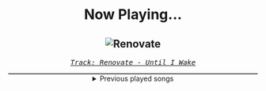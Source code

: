 <div align="center"> 
<h1>Now Playing...</h1>

![Renovate](https://i.scdn.co/image/ab67616d00001e02c63b525f673cb8b28862546b)
--
_<samp><a href="https://open.spotify.com/track/5wCpmU4lZceLE3LKSNVvr3">Track: Renovate - Until I Wake</a></samp>_

<div style="border: 1px #4B5054 solid"></div>
<details>
  <summary>
    Previous played songs
  </summary>
  <table>
    <thead>
      <tr>
        <th>
          Artist
        </th>
        <th>
          Song
        </th>
        <th>
          Link
        </th>
      </tr>
    </thead>
    <tbody>
      <tr><td>Until I Wake</td><td>Renovate</td><td><a href="https://open.spotify.com/track/5wCpmU4lZceLE3LKSNVvr3">https://open.spotify.com/track/5wCpmU4lZceLE3LKSNVvr3</a></td></tr><tr><td>Killswitch Engage</td><td>Forever Aligned</td><td><a href="https://open.spotify.com/track/4Aw6jQX2IEsVBEUbuFEygx">https://open.spotify.com/track/4Aw6jQX2IEsVBEUbuFEygx</a></td></tr><tr><td>The Raven Age</td><td>The Guillotine</td><td><a href="https://open.spotify.com/track/3kaQcJ815YOOUH2hk9EWul">https://open.spotify.com/track/3kaQcJ815YOOUH2hk9EWul</a></td></tr><tr><td>All That Remains</td><td>Forever Cold</td><td><a href="https://open.spotify.com/track/3uhvjTmAuHRlpgEAfj6SGY">https://open.spotify.com/track/3uhvjTmAuHRlpgEAfj6SGY</a></td></tr><tr><td>izzy reign</td><td>The Sunken Place</td><td><a href="https://open.spotify.com/track/1fNQ5OTmKrF9PrnG3vB5bx">https://open.spotify.com/track/1fNQ5OTmKrF9PrnG3vB5bx</a></td></tr><tr><td>Erdling</td><td>Miasma</td><td><a href="https://open.spotify.com/track/34aGr1nqDKysamzUZcTeF5">https://open.spotify.com/track/34aGr1nqDKysamzUZcTeF5</a></td></tr><tr><td>ifa</td><td>Through Masking Eyes</td><td><a href="https://open.spotify.com/track/5fzsHikO3cZry4qghSQjQN">https://open.spotify.com/track/5fzsHikO3cZry4qghSQjQN</a></td></tr><tr><td>Ashes Remain</td><td>Don't Let Go</td><td><a href="https://open.spotify.com/track/5ngGK81wBDKevJH03SrgJa">https://open.spotify.com/track/5ngGK81wBDKevJH03SrgJa</a></td></tr><tr><td>Skillet</td><td>Ash In The Wind</td><td><a href="https://open.spotify.com/track/3MExPJbadqPSX3GlUeqzfl">https://open.spotify.com/track/3MExPJbadqPSX3GlUeqzfl</a></td></tr><tr><td>Set It Off</td><td>Wolf In Sheep's Clothing [REBORN]</td><td><a href="https://open.spotify.com/track/1tpidJ4FBn9TwshePh1bc3">https://open.spotify.com/track/1tpidJ4FBn9TwshePh1bc3</a></td></tr><tr><td>As I Lay Dying</td><td>Burden</td><td><a href="https://open.spotify.com/track/2waXMCQ6youHwGEI3klVAy">https://open.spotify.com/track/2waXMCQ6youHwGEI3klVAy</a></td></tr><tr><td>The Plot In You</td><td>Spare Me</td><td><a href="https://open.spotify.com/track/04NfX1qK7HBIzejYQhj6qn">https://open.spotify.com/track/04NfX1qK7HBIzejYQhj6qn</a></td></tr><tr><td>Mike's Dead</td><td>Leave Me to Bleed (feat. Brandon Saller)</td><td><a href="https://open.spotify.com/track/6QfrQzppJ3yVqrDLS6L3L4">https://open.spotify.com/track/6QfrQzppJ3yVqrDLS6L3L4</a></td></tr><tr><td>Architects</td><td>Whiplash</td><td><a href="https://open.spotify.com/track/4I5QRJ0vpMpnzR23Lpm3k9">https://open.spotify.com/track/4I5QRJ0vpMpnzR23Lpm3k9</a></td></tr><tr><td>Blackbriar</td><td>Floriography</td><td><a href="https://open.spotify.com/track/68saCgIvUPnxGmBdQ3uIl8">https://open.spotify.com/track/68saCgIvUPnxGmBdQ3uIl8</a></td></tr><tr><td>Dynazty</td><td>Devilry of Ecstasy</td><td><a href="https://open.spotify.com/track/5Aqyp0E5bSGERYWt1IkcOh">https://open.spotify.com/track/5Aqyp0E5bSGERYWt1IkcOh</a></td></tr><tr><td>Linkin Park</td><td>Stained</td><td><a href="https://open.spotify.com/track/0J1IJsMbKWb5g2sJArTkGF">https://open.spotify.com/track/0J1IJsMbKWb5g2sJArTkGF</a></td></tr><tr><td>Citizen Soldier</td><td>Hospital Bed</td><td><a href="https://open.spotify.com/track/0PozJkivymycrZAGsS2E0q">https://open.spotify.com/track/0PozJkivymycrZAGsS2E0q</a></td></tr><tr><td>Memphis May Fire</td><td>Chaotic</td><td><a href="https://open.spotify.com/track/0F9dz1AHkeOpnxYxfWMbQW">https://open.spotify.com/track/0F9dz1AHkeOpnxYxfWMbQW</a></td></tr><tr><td>The Browning</td><td>HIVEMIND</td><td><a href="https://open.spotify.com/track/2wX2N66kttwcBtNQtqCNSu">https://open.spotify.com/track/2wX2N66kttwcBtNQtqCNSu</a></td></tr>
    </tbody>
  </table>
</details>

</div>
